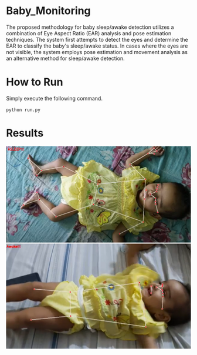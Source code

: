 # Baby_Monitoring
The proposed methodology for baby sleep/awake detection utilizes a combination of Eye Aspect Ratio (EAR) analysis and pose estimation techniques. The system first attempts to detect the eyes and determine the EAR to classify the baby's sleep/awake status. In cases where the eyes are not visible, the system employs pose estimation and movement analysis as an alternative method for sleep/awake detection.

# How to Run
Simply execute the following command.
```
python run.py
```



# Results
![](https://github.com/hamzakhalil798/Baby_Monitoring/blob/main/images/result_1.PNG)
![](https://github.com/hamzakhalil798/Baby_Monitoring/blob/main/images/result_2.PNG)

